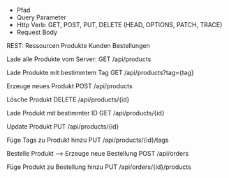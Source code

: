 - Pfad
- Query Parameter
- Http Verb: GET, POST, PUT, DELETE (HEAD, OPTIONS, PATCH, TRACE)
- Request Body

REST: Ressourcen
Produkte
Kunden
Bestellungen


Lade alle Produkte vom Server:
GET /api/products

Lade Produkte mit bestimmtem Tag
GET /api/products?tag={tag}

Erzeuge neues Produkt
POST /api/products

Lösche Produkt
DELETE /api/products/{id}

Lade Produkt mit bestimmter ID
GET /api/products/{id}


Update Produkt
PUT /api/products/{id}

Füge Tags zu Produkt hinzu
PUT /api/products/{id}/tags

Bestelle Produkt --> Erzeuge neue Bestellung
POST /api/orders

Füge Produkt zu Bestellung hinzu
PUT /api/orders/{id}/products



